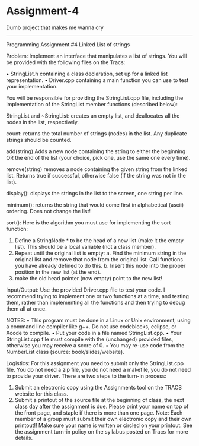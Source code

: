 # Assignment-4
Dumb project that makes me wanna cry
_____________________________________
Programming Assignment #4
Linked List of strings

Problem: Implement an interface that manipulates a list of strings. You will be
provided with the following files on the Tracs:

• StringList.h containing a class declaration, set up for a linked list representation.
• Driver.cpp containing a main function you can use to test your implementation.

You will be responsible for providing the StringList.cpp file, including the
implementation of the StringList member functions (described below):

StringList and ~StringList: creates an empty list, and deallocates all the nodes in the
list, respectively.

count: returns the total number of strings (nodes) in the list. Any duplicate strings
should be counted.

add(string) Adds a new node containing the string to either the beginning OR the end
of the list (your choice, pick one, use the same one every time).

remove(string) removes a node containing the given string from the linked list.
Returns true if successful, otherwise false (if the string was not in the list).

display(): displays the strings in the list to the screen, one string per line.

minimum(): returns the string that would come first in alphabetical (ascii) ordering.
Does not change the list!

sort(): Here is the algorithm you must use for implementing the sort function:
1. Define a StringNode * to be the head of a new list (make it the empty list). This
should be a local variable (not a class member).
2. Repeat until the original list is empty:
a. Find the minimum string in the original list and remove that node from the
original list. Call functions you have already defined to do this.
b. Insert this node into the proper position in the new list (at the end).
3. make the old head pointer (now empty) point to the new list!

Input/Output:
Use the provided Driver.cpp file to test your code. I recommend trying to implement
one or two functions at a time, and testing them, rather than implementing all the
functions and then trying to debug them all at once.

NOTES:
• This program must be done in a Linux or Unix environment, using a command line
compiler like g++. Do not use codeblocks, eclipse, or Xcode to compile.
• Put your code in a file named StringList.cpp.
• Your StringList.cpp file must compile with the (unchanged) provided files, otherwise
you may receive a score of 0.
• You may re-use code from the NumberList class (source: book/slides/website).

Logistics:
For this assignment you need to submit only the StringList.cpp file. You do not need
a zip file, you do not need a makefile, you do not need to provide your driver.
There are two steps to the turn-in process:
1. Submit an electronic copy using the Assignments tool on the TRACS website for this
class.
2. Submit a printout of the source file at the beginning of class, the next class day after
the assignment is due. Please print your name on top of the front page, and
staple if there is more than one page.
Note: Each member of a group must submit their own electronic copy and their own
printout!! Make sure your name is written or circled on your printout.
See the assignment turn-in policy on the syllabus posted on Tracs for more details.
